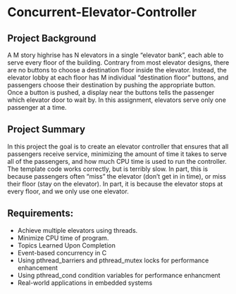 ﻿# Concurrent-Elevator-Controller

## Project Background
A M story highrise has N elevators in a single “elevator bank”, each able to serve every floor of the building. Contrary from most elevator designs, there are no buttons to choose a destination floor inside the elevator. Instead, the elevator lobby at each floor has M individual “destination floor” buttons, and passengers choose their destination by pushing the appropriate button. Once a button is pushed, a display near the buttons tells the passenger which elevator door to wait by. In this assignment, elevators serve only one passenger at a time.

## Project Summary
In this project the goal is to create an elevator controller that ensures that all passengers receive service, minimizing the amount of time it takes to serve all of the passengers, and how much CPU time is used to run the controller. The template code works correctly, but is terribly slow. In part, this is because passengers often “miss” the elevator (don’t get in in time), or miss their floor (stay on the elevator). In part, it is because the elevator stops at every floor, and we only use one elevator.

## Requirements:
* Achieve multiple elevators using threads.
* Minimize CPU time of program.
* Topics Learned Upon Completion
* Event-based concurrency in C
* Using pthread_barriers and pthread_mutex locks for performance enhancement
* Using pthread_cond condition variables for performance enhancment
* Real-world applications in embedded systems
